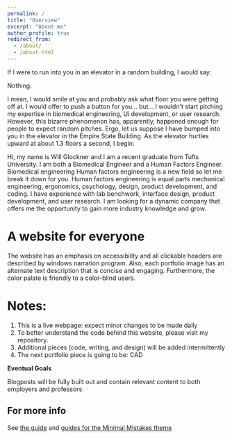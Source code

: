 ```yaml
---
permalink: /
title: "Overview"
excerpt: "About me"
author_profile: true
redirect_from: 
  - /about/
  - /about.html
---
```


If I were to run into you in an elevator in a random building, I would say: 

Nothing. 

I mean, I would smile at you and probably ask what floor you were getting off at. I would offer to push a button for you... but... I wouldn't start pitching my expertise in biomedical engineering, Ui development, or user research. However, this bizarre phenomenon has, apparently, happened enough for people to expect random pitches. Ergo, let us suppose I have bumped into you in the elevator in the Empire State Building. As the elevator hurtles upward at about 1.3 floors a second, I begin:

Hi, my name is Will Glockner and I am a recent graduate from Tufts University. I am both a Biomedical Engineer and a Human Factors Engineer. Biomedical engineering  Human factors engineering is a new field so let me break it down for you. Human factors engineering is equal parts mechanical engineering, ergonomics, psychology, design, product development, and coding. I have experience with lab benchwork, interface design, product development, and user research. I am looking for a dynamic company that offers me the opportunity to gain more industry knowledge and grow.


A website for everyone
======
The website has an emphasis on accessibility and all clickable headers are described by windows narration program. Also, each portfolio image has an alternate text description that is concise and engaging. Furthermore, the color palate is friendly to a color-blind users.

Notes:
======
1. This is a live webpage: expect minor changes to be made daily
1. To better understand the code behind this website, please visit my repository.
1. Additional pieces (code, writing, and design) will be added intermittently
1. The next portfolio piece is going to be: CAD


**Eventual Goals**

Blogposts will be fully built out and contain relevant content to both employers and professors


For more info
------
See [the guide](https://academicpages.github.io/markdown/) and [guides for the Minimal Mistakes theme](https://mmistakes.github.io/minimal-mistakes/docs/configuration/)

